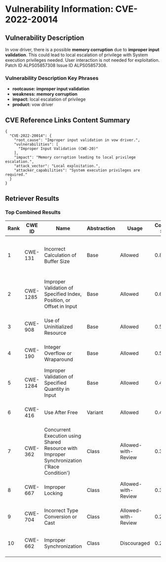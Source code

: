 # Vulnerability Information: CVE-2022-20014

## Vulnerability Description
In vow driver, there is a possible **memory corruption** due to **improper input validation**. This could lead to local escalation of privilege with System execution privileges needed. User interaction is not needed for exploitation. Patch ID ALPS05857308 Issue ID ALPS05857308.

### Vulnerability Description Key Phrases
- **rootcause:** **improper input validation**
- **weakness:** **memory corruption**
- **impact:** local escalation of privilege
- **product:** vow driver

## CVE Reference Links Content Summary
```
{
  "CVE-2022-20014": {
    "root_cause": "Improper input validation in vow driver.",
    "vulnerabilities": [
      "Improper Input Validation (CWE-20)"
    ],
    "impact": "Memory corruption leading to local privilege escalation.",
    "attack_vector": "Local exploitation.",
    "attacker_capabilities": "System execution privileges are required."
  }
}
```

## Retriever Results

### Top Combined Results

| Rank | CWE ID | Name | Abstraction | Usage | Combined Score | Retrievers | Individual Scores |
|------|--------|------|-------------|-------|---------------|------------|-------------------|
| 1 | CWE-131 | Incorrect Calculation of Buffer Size | Base | Allowed | 0.8234 | dense, sparse, graph | dense: 0.563, sparse: 0.383, graph: 0.903 |
| 2 | CWE-1285 | Improper Validation of Specified Index, Position, or Offset in Input | Base | Allowed | 0.6319 | dense, sparse, graph | dense: 0.583, sparse: 0.208, graph: 0.618 |
| 3 | CWE-908 | Use of Uninitialized Resource | Base | Allowed | 0.5184 | dense, sparse | dense: 0.572, sparse: 0.405 |
| 4 | CWE-190 | Integer Overflow or Wraparound | Base | Allowed | 0.5083 | sparse, graph | sparse: 0.366, graph: 0.836 |
| 5 | CWE-1284 | Improper Validation of Specified Quantity in Input | Base | Allowed | 0.4447 | sparse, graph | sparse: 0.341, graph: 0.699 |
| 6 | CWE-416 | Use After Free | Variant | Allowed | 0.4372 | sparse, graph | sparse: 0.373, graph: 0.729 |
| 7 | CWE-362 | Concurrent Execution using Shared Resource with Improper Synchronization ('Race Condition') | Class | Allowed-with-Review | 0.3285 | sparse, graph | sparse: 0.408, graph: 0.911 |
| 8 | CWE-667 | Improper Locking | Class | Allowed-with-Review | 0.3092 | dense, sparse | dense: 0.566, sparse: 0.425 |
| 9 | CWE-704 | Incorrect Type Conversion or Cast | Class | Allowed-with-Review | 0.2941 | dense, sparse | dense: 0.566, sparse: 0.380 |
| 10 | CWE-662 | Improper Synchronization | Class | Discouraged | 0.2507 | sparse, graph | sparse: 0.410, graph: 0.911 |

